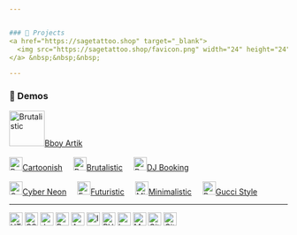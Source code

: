 ```yaml
---


### 🚀 Projects
<a href="https://sagetattoo.shop" target="_blank"> 
  <img src="https://sagetattoo.shop/favicon.png" width="24" height="24" title="Sage Tattoo"/> Sage Tattoo Studio
</a> &nbsp;&nbsp;&nbsp; 

---
```


### 📂 Demos 
<a href="https://bboy-artik-cyber-city.vercel.app/" target="_blank"> <img src="https://bboy-artik-cyber-city.vercel.app/assets/artik1-DBBsgYCM.jpg" width="64" height="64"   title="Brutalistic"/>Bboy Artik</a>  &nbsp;&nbsp;&nbsp; 
<br>
<br>
<a href="https://artgolwebdev.github.io/LP-cartoonish/" target="_blank"> <img src="https://artgolwebdev.github.io/LP-cartoonish/favicon.svg" width="24" height="24"   title="Brutalistic"/>Cartoonish</a>  &nbsp;&nbsp;&nbsp; 
<a href="https://artgolwebdev.github.io/LP02/" target="_blank"> <img src="https://artgolwebdev.github.io/LP02/favicon.svg" width="24" height="24"   title="Brutalistic"/>Brutalistic</a>  &nbsp;&nbsp;&nbsp; 
<a href="https://artgolwebdev.github.io/LP04/" target="_blank"> <img src="https://artgolwebdev.github.io/LP04/favicon.svg" width="24" height="24"  title="Professional"/>DJ Booking</a>  &nbsp;&nbsp;&nbsp; 
<br>
<br>
<a href="https://artgolwebdev.github.io/LP01/" target="_blank"> <img src="https://artgolwebdev.github.io/LP01/assets/cyber-brutal-logo-D13A41n5.svg" width="24" height="24"  title="Cyber City"/>Cyber Neon</a> &nbsp;&nbsp;&nbsp; 
<a href="https://artgolwebdev.github.io/LP03/" target="_blank"> <img src="https://images.unsplash.com/photo-1688550181338-e013f4b72aba" width="24" height="24" title="Futuristic"/>Futuristic</a>  &nbsp;&nbsp;&nbsp; 
<a href="https://artgolwebdev.github.io/LP05/" target="_blank"> <img src="https://images.unsplash.com/photo-1648233750012-52148f08f07d" width="24" height="24" title="Minimalistic"/>Minimalistic</a>  &nbsp;&nbsp;&nbsp; 
<a href="https://artgolwebdev.github.io/LP08/" target="_blank"> <img src="https://images.unsplash.com/photo-1616247380773-c760ba067d5f" width="24"  height="24"  title="Beauty Salon"/>Gucci Style</a>  &nbsp;&nbsp;&nbsp;

---

<p>
  <img src="https://cdn.simpleicons.org/html5" width="24" title="HTML5"/>
  <img src="https://cdn.simpleicons.org/css" width="24" title="CSS3"/>
  <img src="https://cdn.simpleicons.org/javascript/F7DF1E" width="24" title="JavaScript"/>
  <img src="https://cdn.simpleicons.org/react/61DAFB" width="24" title="React"/>
  <img src="https://cdn.simpleicons.org/angular/FF2D20" width="24" title="Angular"/>
  <img src="https://cdn.simpleicons.org/ionic" width="24" title="Ionic"/>
  <img src="https://cdn.simpleicons.org/php/777BB4" width="24" title="PHP"/>
  <img src="https://cdn.simpleicons.org/laravel/FF2D20" width="24" title="Laravel"/>
  <img src="https://cdn.simpleicons.org/mysql/4479A1" width="24" title="MySQL"/>
  <img src="https://cdn.simpleicons.org/git" width="24" title="Git"/>
  <img src="https://cdn.simpleicons.org/linux" width="24" title="Git"/>
</p>
